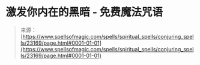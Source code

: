 <!--yml

category: 未分类

date: 2024-06-12 19:08:07

-->

# 激发你内在的黑暗 - 免费魔法咒语

> 来源：[https://www.spellsofmagic.com/spells/spiritual_spells/conjuring_spells/23169/page.html#0001-01-01](https://www.spellsofmagic.com/spells/spiritual_spells/conjuring_spells/23169/page.html#0001-01-01)
